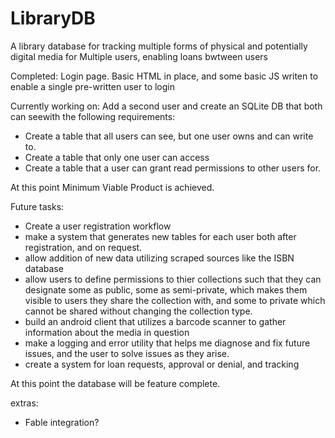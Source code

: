 # LibraryDB
A library database for tracking multiple forms of physical and potentially digital media for Multiple users, enabling loans bwtween users 

Completed: Login page. Basic HTML in place, and some basic JS writen to enable a single pre-written user to login

Currently working on: Add a second user and create an SQLite DB that both can seewith the following requirements:
- Create a table that all users can see, but one user owns and can write to.
- Create a table that only one user can access
- Create a table that a user can grant read permissions to other users for.

At this point Minimum Viable Product is achieved.

Future tasks:
- Create a user registration workflow
- make a system that generates new tables for each user both after registration, and on request.
- allow addition of new data utilizing scraped sources like the ISBN database
- allow users to define permissions to thier collections such that they can designate some as public, some as semi-private, which makes them visible to users they share the collection with, and some to private which cannot be shared without changing the collection type.
- build an android client that utilizes a barcode scanner to gather information about the media in question
- make a logging and error utility that helps me diagnose and fix future issues, and the user to solve issues as they arise.
- create a system for loan requests, approval or denial, and tracking

At this point the database will be feature complete.

extras:
- Fable integration?

